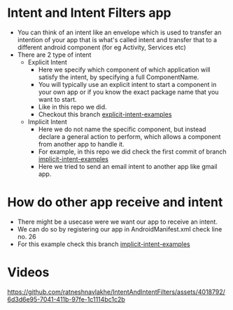 # Intent and Intent Filters app

* You can think of an intent like an envelope which is used to transfer an intention of your app that is what's called intent and transfer that to a different android component (for eg Activity, Services etc)
* There are 2 type of intent 
  * Explicit Intent
    * Here we specify which component of which application will satisfy the intent, by specifying a full ComponentName.
    * You will typically use an explicit intent to start a component in your own app or if you know the exact package name that you want to start.
    * Like in this repo we did.
    * Checkout this branch [explicit-intent-examples](https://github.com/ratneshnavlakhe/IntentAndIntentFilters/tree/explicit-intent-examples)
  * Implicit Intent
    * Here we do not name the specific component, but instead declare a general action to perform, which allows a component from another app to handle it.
    * For example, in this repo we did check the first commit of branch [implicit-intent-examples](https://github.com/ratneshnavlakhe/IntentAndIntentFilters/commit/0d599ab872a83b91141c58f4a64c89222b317dfc)
    * Here we tried to send an email intent to another app like gmail app.

# How do other app receive and intent
* There might be a usecase were we want our app to receive an intent.
* We can do so by registering our app in AndroidManifest.xml check line no. 26
* For this example check this branch [implicit-intent-examples](https://github.com/ratneshnavlakhe/IntentAndIntentFilters/commit/6465896b576748774fb423d1f449335d11b699e7)

# Videos

https://github.com/ratneshnavlakhe/IntentAndIntentFilters/assets/4018792/6d3d6e95-7041-411b-97fe-1c1114bc1c2b

